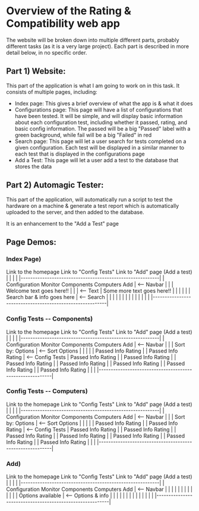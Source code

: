 # Overview of the Rating & Compatibility web app

The website will be broken down into multiple different parts, probably different tasks (as it is a very large project). Each part is described in more detail below, in no specific order.



## Part 1) Website:

This part of the application is what I am going to work on in this task. It consists of multiple pages, including:

- Index page:			This gives a brief overview of what the app is & what it does
- Configurations page:	This page will have a list of configurations that have been tested. It will be simple, and
				will display basic information about each configuration test, including whether it passed,
				rating, and basic config information. The passed will be a big "Passed" label with a
				green background, while fail will be a big "Failed" in red
- Search page:		This page will let a user search for tests completed on a given configuration. Each test
				will be displayed in a similar manner to each test that is displayed in the configurations
				page
- Add a Test:			This page will let a user add a test to the database that stores the data



## Part 2) Automagic Tester:


This part of the application, will automatically run a script to test the hardware on a machine & generate a test report which is automatically uploaded to the server, and then added to the database.

It is an enhancement to the "Add a Test" page



## Page Demos:

### Index Page)

Link to the homepage			    Link to "Config Tests"	Link to "Add" page (Add a test)
							|												|		     |	      |
|----------------------------------------------------------|
| Configuration Monitor		       Components	Computers	Add	 | <-- Navbar
|											 																		 |
| Welcome text goes here!!								 								 |
|											  																	 | <-- Text
| Some more text goes here!!							 								 |
|																													 |
|											 																		 |
| Search bar & info goes here							 								 | <-- Search
|																													 |
|																													 |
|																													 |
|																													 |
|																													 |
|																													 |
|																													 |
|----------------------------------------------------------|


### Config Tests -- Components)

Link to the homepage			    Link to "Config Tests"	Link to "Add" page (Add a test)
							|												|		     |	      |
|----------------------------------------------------------|
| Configuration Monitor		       Components	Computers	Add	 | <-- Navbar
|																													 |
|			         Sort by:	       Options					           | <-- Sort Options
|																													 |
|																													 |
| 			      Passed	  Info	   Rating				 						 |
| 			      Passed	  Info	   Rating				 						 | <-- Config Tests
| 			      Passed	  Info	   Rating				 						 |
| 			      Passed	  Info	   Rating				 						 |
| 			      Passed	  Info	   Rating				 						 |
| 			      Passed	  Info	   Rating				 						 |
| 			      Passed	  Info	   Rating				 						 |
| 			      Passed	  Info	   Rating				 						 |
| 			      Passed	  Info	   Rating				 						 |
|																													 |
|----------------------------------------------------------|


### Config Tests -- Computers)

Link to the homepage			    Link to "Config Tests"	Link to "Add" page (Add a test)
							|												|		     |	      |
|----------------------------------------------------------|
| Configuration Monitor		       Components	Computers	Add	 | <-- Navbar
|																													 |
|			         Sort by:	       Options					           | <-- Sort Options
|																													 |
|																													 |
| 			      Passed	  Info	   Rating				 						 |
| 			      Passed	  Info	   Rating				 						 | <-- Config Tests
| 			      Passed	  Info	   Rating				 						 |
| 			      Passed	  Info	   Rating				 						 |
| 			      Passed	  Info	   Rating				 						 |
| 			      Passed	  Info	   Rating				 						 |
| 			      Passed	  Info	   Rating				 						 |
| 			      Passed	  Info	   Rating				 						 |
| 			      Passed	  Info	   Rating				 						 |
|																													 |
|----------------------------------------------------------|


### Add)

Link to the homepage			    Link to "Config Tests"	Link to "Add" page (Add a test)
							|												|		     |	      |
|----------------------------------------------------------|
| Configuration Monitor		       Components	Computers	Add	 | <-- Navbar
|																													 |
|																													 |
|																													 |
|																													 |
|																													 |
|																													 |
|				Options available					 												 | <-- Options & info
|																													 |
|																													 |
|																													 |
|																													 |
|																													 |
|																													 |
|																													 |
|----------------------------------------------------------|
